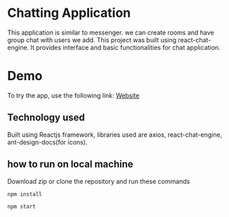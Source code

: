 # Chatting Application
This application is similar to messenger. we can create rooms and have group chat with users we add. This project was built using react-chat-engine. It provides 
interface and basic functionalities for chat application.

# Demo
To try the app, use the following link:
[Website](https://srikar-chat-application.netlify.app/)

## Technology used
Built using Reactjs framework, libraries used are axios, react-chat-engine, ant-design-docs(for icons). 


## how to run on local machine
Download zip or clone the repository and run these commands
```
npm install 
```
``` 
npm start
```



